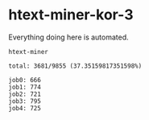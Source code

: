 # htext-miner-kor-3

Everything doing here is automated.

```
htext-miner

total: 3681/9855 (37.35159817351598%)

job0: 666
job1: 774
job2: 721
job3: 795
job4: 725
```